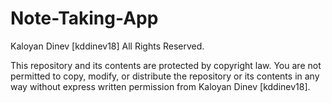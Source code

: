 # Note-Taking-App

Kaloyan Dinev [kddinev18] All Rights Reserved.

This repository and its contents are protected by copyright law. You are not permitted to copy, modify, or distribute the repository or its contents in any way without express written permission from Kaloyan Dinev [kddinev18].
